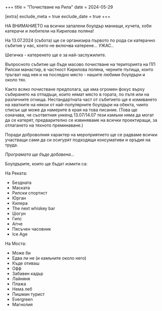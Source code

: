 +++
title = "Почистване на Рила"
date = 2024-05-29

[extra]
exclude_meta = true
exclude_date = true
+++

НА ВНИМАНИЕТО на всички запалени боулдър маниаци, кучета, хоби катерачи и любители на Кирилова поляна!

На 13.07.2024 (събота) ще се организира първото по рода си катерачно събитие у нас, което не включва катерене... УЖАС..

Шегичка - катеренето ще е за най-заслужилите.

Въпросното събитие ще бъде масово почистване на територията на ПП Рилски манастир, в частност Кирилова поляна, черните пътища, които тръгват над нея и на последно място - нашите любими боулдъри и около тях.

Както всяко почистване предполага, ще има огромен фокус върху събирането на отпадъци, които нямат място в гората, по пътя или на различните огнища. Нестандартната част от събитието ще е измиването на хватките на някои от най-популярните боулдъри на обекта, чиито списък ще може да намерите в края на това писание. (Това ще означава, че съответния уикенд 13.07/14.07 тези камъни няма да могат да се катерят, предварително се извиняваме на всички проектиращи, за отлагането на тяхното преминаване.)

Поради доброволния характер на мероприятието ще се радваме всички участващи сами да си осигурят подходящи консумативи и оръдия на труда.

_Програмата ще бъде добавена..._

Боулдърите, които ще бъдат измити са:

<div class="flex2-auto">
<div class="left">

На Реката:
- Бездната
- Маската
- Рилски спортист
- Юрган
- Килера
- The next whiskey bar
- Шогун
- Гипс
- Апче
- Пясъчен часовник
- Ice Age
</div>


<div class="right">

На Моста:
- Може би
- Едва ли не (и камъните около него)
- Къде отиваш
- Офф
- Забавен кадър
- Лайняня
- Плажа
- Нема леб
- Пишман турист
- Evergreen
- Магнолия
</div>
</div>